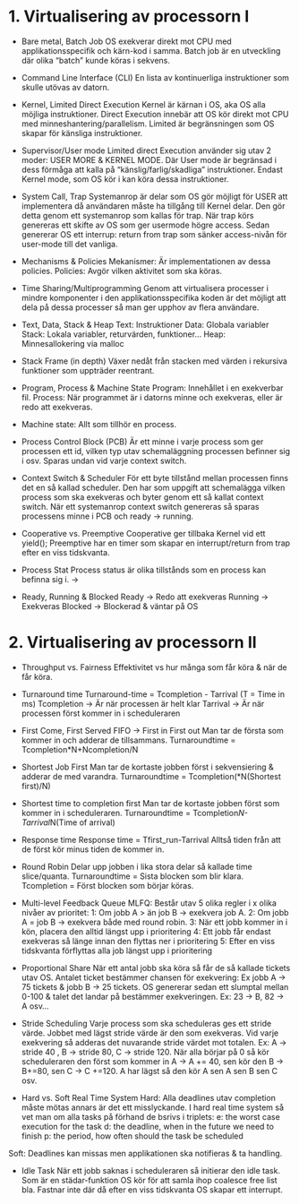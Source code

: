 # 1. Virtualisering av processorn I

- Bare metal, Batch Job
OS exekverar direkt mot CPU med applikationsspecifik och kärn-kod i samma. Batch job är en utveckling där olika “batch” kunde köras i sekvens.

- Command Line Interface (CLI)
En lista av kontinuerliga instruktioner som skulle utövas av datorn.

- Kernel, Limited Direct Execution
Kernel är kärnan i OS, aka OS alla möjliga instruktioner. Direct Execution innebär att OS kör direkt mot CPU med minneshantering/parallelism. Limited är begränsningen som OS skapar för känsliga instruktioner.

- Supervisor/User mode
Limited direct Execution använder sig utav 2 moder: USER MORE & KERNEL MODE.
Där User mode är begränsad i dess förmåga att kalla på “känslig/farlig/skadliga” instruktioner. Endast Kernel mode, som OS kör i kan köra dessa instruktioner.

- System Call, Trap
Systemanrop är delar som OS gör möjligt för USER att implementera då användaren måste ha tillgång till Kernel delar. Den gör detta genom ett systemanrop som kallas för trap. När trap körs genereras ett skifte av OS som ger usermode högre access. Sedan genererar OS ett interrup: return from trap som sänker access-nivån för user-mode till det vanliga.

- Mechanisms & Policies
Mekanismer: Är implementationen av dessa policies. 
Policies: Avgör vilken aktivitet som ska köras. 

- Time Sharing/Multiprogramming
Genom att virtualisera processer i mindre komponenter i den applikationsspecifika koden är det möjligt att dela på dessa processer så man ger upphov av flera användare.

- Text, Data, Stack & Heap
Text: Instruktioner 
Data: Globala variabler
Stack: Lokala variabler, returvärden, funktioner…
Heap: Minnesallokering via malloc

- Stack Frame (in depth)
Växer nedåt från stacken med värden i rekursiva funktioner som uppträder reentrant.

- Program, Process & Machine State
Program: Innehållet i en exekverbar fil.
Process: När programmet är i datorns minne och exekveras, eller är redo att exekveras.

- Machine state: Allt som tillhör en process.

- Process Control Block (PCB)
Är ett minne i varje process som ger processen ett id, vilken typ utav schemaläggning processen befinner sig i osv. Sparas undan vid varje context switch.

- Context Switch & Scheduler
För ett byte tillstånd mellan processen finns det en så kallad scheduler. Den har som uppgift att schemalägga vilken process som ska exekveras och byter genom ett så kallat context switch. När ett systemanrop context switch genereras så sparas processens minne i PCB och ready → running.

- Cooperative vs. Preemptive
Cooperative ger tillbaka Kernel vid ett yield();
Preemptive har en timer som skapar en interrupt/return from trap efter en viss tidskvanta. 

- Process Stat
Process status är olika tillstånds som en process kan befinna sig i. →

- Ready, Running & Blocked
Ready → Redo att exekveras
Running → Exekveras
Blocked → Blockerad & väntar på OS 

# 2. Virtualisering av processorn II

- Throughput vs. Fairness
Effektivitet vs hur många som får köra & när de får köra.

- Turnaround time
Turnaround-time = Tcompletion - Tarrival (T = Time in ms)
Tcompletion → Är när processen är helt klar
Tarrival → Är när processen först kommer in i scheduleraren

- First Come, First Served
FIFO → First in First out
Man tar de första som kommer in och adderar de tillsammans.
Turnaroundtime = Tcompletion*N+Ncompletion/N


- Shortest Job First
Man tar de kortaste jobben först i sekvensiering & adderar de med varandra.
Turnaroundtime = Tcompletion(*N(Shortest first)/N)

- Shortest time to completion first
Man tar de kortaste jobben först som kommer in i scheduleraren.
Turnaroundtime = Tcompletion*N-Tarrival*N(Time of arrival)

- Response time
Response time = Tfirst_run-Tarrival
Alltså tiden från att de först kör minus tiden de kommer in.

- Round Robin
Delar upp jobben i lika stora delar så kallade time slice/quanta.
Turnaroundtime = Sista blocken som blir klara.
Tcompletion = Först blocken som börjar köras.

- Multi-level Feedback Queue
MLFQ:
Består utav 5 olika regler i x olika nivåer av prioritet:
1: Om jobb A > än job B → exekvera job A.
2: Om jobb A = job B → exekvera både med round robin.
3: När ett jobb kommer in i kön, placera den alltid längst upp i prioritering
4: Ett jobb får endast exekveras så länge innan den flyttas ner i prioritering
5: Efter en viss tidskvanta förflyttas alla job längst upp i prioritering 

- Proportional Share
När ett antal jobb ska köra så får de så kallade tickets utav OS. Antalet ticket bestämmer chansen för exekvering: Ex jobb A → 75 tickets & jobb B → 25 tickets. OS genererar sedan ett slumptal mellan 0-100 & talet det landar på bestämmer exekveringen. Ex: 23 → B, 82 → A osv…

- Stride Scheduling
Varje process som ska scheduleras ges ett stride värde. Jobbet med lägst stride värde är den som exekveras. Vid varje exekvering så adderas det nuvarande stride värdet mot totalen. Ex: A → stride 40 , B → stride 80, C → stride 120. När alla börjar på 0 så kör scheduleraren den först som kommer in A → A += 40, sen kör den B → B+=80, sen C → C +=120. A har lägst så den kör A sen A sen B sen C osv.

- Hard vs. Soft Real Time System
Hard: Alla deadlines utav completion måste mötas annars är det ett misslyckande.
I hard real time system så vet man om alla tasks på förhand de bsrivs i triplets:
e: the worst case execution for the task
d: the deadline, when in the future we need to finish
p: the period, how often should the task be scheduled

Soft: Deadlines kan missas men applikationen ska notifieras & ta handling.

- Idle Task
När ett jobb saknas i scheduleraren så initierar den idle task. Som är en städar-funktion OS kör för att samla ihop coalesce free list bla. Fastnar inte där då efter en viss tidskvanta OS skapar ett interrupt.


